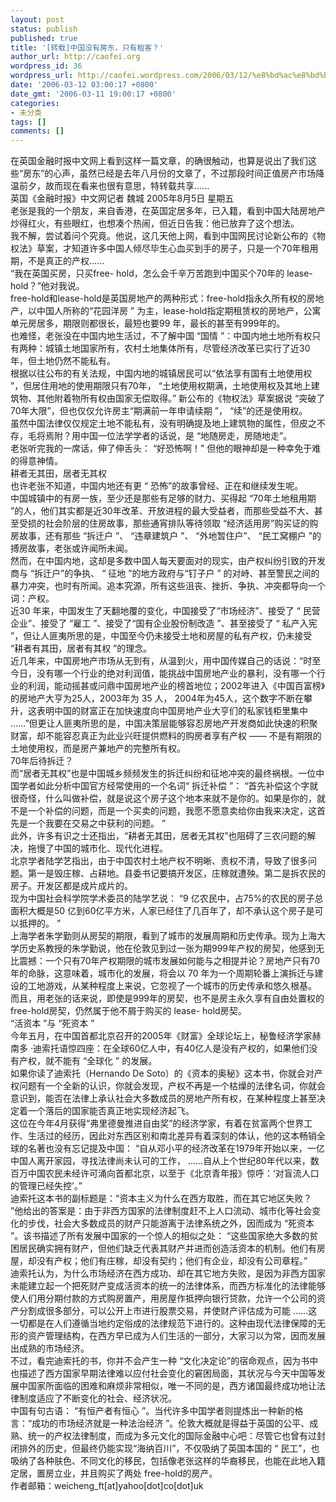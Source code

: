 ```yaml
---
layout: post
status: publish
published: true
title: '[转载]中国没有房东，只有租客？'
author_url: http://caofei.org
wordpress_id: 36
wordpress_url: http://caofei.wordpress.com/2006/03/12/%e8%bd%ac%e8%bd%bd%e4%b8%ad%e5%9b%bd%e6%b2%a1%e6%9c%89%e6%88%bf%e4%b8%9c%ef%bc%8c%e5%8f%aa%e6%9c%89%e7%a7%9f%e5%ae%a2%ef%bc%9f
date: '2006-03-12 03:00:17 +0800'
date_gmt: '2006-03-11 19:00:17 +0800'
categories:
- 未分类
tags: []
comments: []
---
```

<div id="msgcns!66CD003054696B87!644" class="bvMsg">
<div>在英国金融时报中文网上看到这样一篇文章，的确很触动，也算是说出了我们这些“房东”的心声，虽然已经是去年八月份的文章了，不过那段时间正值房产市场降温前夕，故而现在看来也很有意思，特转载共享......<br />英国《金融时报》中文网记者 魏城 2005年8月5日 星期五</div>
<div>老张是我的一个朋友，来自香港，在英国定居多年，已入籍，看到中国大陆房地产炒得红火，有些眼红，也想凑个热闹，但近日告我：他已放弃了这个想法。</div>
<div>我不解，尝试着问个究竟。他说，这几天他上网，看到中国网民讨论新公布的《物权法》草案，才知道许多中国人倾尽毕生心血买到手的房子，只是一个70年租用期，不是真正的产权......</div>
<div>“我在英国买房，只买free- hold，怎么会千辛万苦跑到中国买个70年的 lease- hold？”他对我说。</div>
<div>free-hold和lease-hold是英国房地产的两种形式：free-hold指永久所有权的房地产，以中国人所称的“花园洋房 ” 为主，lease-hold指定期租赁权的房地产，公寓单元房居多，期限则都很长，最短也要99 年，最长的甚至有999年的。</div>
<div>也难怪，老张没在中国内地生活过，不了解中国 “国情 ”：中国内地土地所有权只有两种：城镇土地国家所有，农村土地集体所有，尽管经济改革已实行了近30年，但土地仍然不能私有。</div>
<div>根据以往公布的有关法规，中国内地的城镇居民可以“依法享有国有土地使用权 ”，但居住用地的使用期限只有70年， “土地使用权期满，土地使用权及其地上建筑物、其他附着物所有权由国家无偿取得。” 新公布的《物权法》草案据说 “突破了70年大限”，但也仅仅允许房主“期满前一年申请续期 ”， “续”的还是使用权。</div>
<div>虽然中国法律仅仅规定土地不能私有，没有明确提及地上建筑物的属性，但皮之不存，毛将焉附？用中国一位法学学者的话说，是 “地随房走，房随地走”。</div>
<div>老张听完我的一席话，伸了伸舌头： “好恐怖啊！” 但他的眼神却是一种幸免于难的得意神情。</div>
<div>耕者无其田，居者无其权</div>
<div>也许老张不知道，中国内地还有更 “ 恐怖”的故事曾经、正在和继续发生呢。</div>
<div>中国城镇中的有房一族，至少还是那些有足够的财力、买得起 “70年土地租用期 ”的人，他们其实都是近30年改革、开放进程的最大受益者，而那些受益不大、甚至受损的社会阶层的住房故事，那些通宵排队等待领取 “经济适用房”购买证的购房故事，还有那些 “拆迁户 ”、 “违章建筑户 ”、 “外地暂住户”、 “民工窝棚户 ”的搏房故事，老张或许闻所未闻。</div>
<div>然而，在中国内地，这却是多数中国人每天要面对的现实，由产权纠纷引致的开发商与 “拆迁户”的争执、 “ 征地 ”的地方政府与“钉子户 ” 的对峙、甚至警民之间的暴力冲突，也时有所闻。追本究源，所有这些沮丧、挫折、争执、冲突都导向一个词：产权。</div>
<div>近30 年来，中国发生了天翻地覆的变化，中国接受了“市场经济”、接受了 “ 民营企业”、接受了 “雇工 ”、接受了“国有企业股份制改造 ”、甚至接受了 “ 私产入宪 ”，但让人匪夷所思的是，中国至今仍未接受土地和房屋的私有产权，仍未接受 “耕者有其田，居者有其权 ”的理念。</div>
<div>近几年来，中国房地产市场从无到有，从温到火，用中国传媒自己的话说：“时至今日，没有哪一个行业的绝对利润值，能挑战中国房地产业的暴利，没有哪一个行业的利润，能动摇甚或问鼎中国房地产业的榜首地位；2002年进入《中国百富榜》的房地产大亨为25人，2003年为 35 人， 2004年为45人，这个数字不断在攀升，这表明中国的财富正在加快速度向中国房地产业大亨们的私家钱柜里集中 ……”但更让人匪夷所思的是，中国决策层能够容忍房地产开发商如此快速的积聚财富，却不能容忍真正为此业兴旺提供燃料的购房者享有产权 —— 不是有期限的土地使用权，而是房产兼地产的完整所有权。</div>
<div>70年后待拆迁？</div>
<div>而“居者无其权”也是中国城乡频频发生的拆迁纠纷和征地冲突的最终祸根。一位中国学者如此分析中国官方经常使用的一个名词“ 拆迁补偿 ”： “首先补偿这个字就很奇怪，什么叫做补偿，就是说这个房子这个地本来就不是你的。如果是你的，就不是一个补偿的问题，而是一个买卖的问题，我愿不愿意卖给你由我来决定，这首先是一个我要在交易之中获利的问题。 ”</div>
<div>此外，许多有识之士还指出，“耕者无其田，居者无其权”也阻碍了三农问题的解决，拖慢了中国的城市化、现代化进程。</div>
<div>北京学者陆学艺指出，由于中国农村土地产权不明晰、责权不清，导致了很多问题。第一是毁庄稼、占耕地。县委书记要搞开发区，庄稼就遭殃。第二是拆农民的房子。开发区都是成片成片的。</div>
<div>现为中国社会科学院学术委员的陆学艺说： “9 亿农民中，占75%的农民的房子总面积大概是50 亿到60亿平方米，人家已经住了几百年了，却不承认这个房子是可以抵押的。 ”</div>
<div>上海学者朱学勤则从房契的期限，看到了城市的发展周期和历史传承。现为上海大学历史系教授的朱学勤说，他在伦敦见到过一张为期999年产权的房契，他感到无比震撼：一个只有70年产权期限的城市发展如何能与之相提并论？房地产只有70年的命脉，这意味着，城市化的发展，将会以 70 年为一个周期轮番上演拆迁与建设的工地游戏，从某种程度上来说，它忽视了一个城市的历史传承和悠久根基。</div>
<div>而且，用老张的话来说，即使是999年的房契，也不是房主永久享有自由处置权的 free-hold房契，仍然属于他不屑于购买的 lease- hold房契。</div>
<div>“活资本 ”与 “死资本 ”</div>
<div>今年五月，在中国首都北京召开的2005年《财富》全球论坛上，秘鲁经济学家赫南多 ·迪索托语惊四座：在全球60亿人中，有40亿人是没有产权的，如果他们没有产权，就不能有 “全球化 ” 的发展。</div>
<div>如果你读了迪索托（Hernando De Soto）的《资本的奥秘》这本书，你就会对产权问题有一个全新的认识，你就会发现，产权不再是一个枯燥的法律名词，你就会意识到，能否在法律上承认社会大多数成员的房地产所有权，在某种程度上甚至决定着一个落后的国家能否真正地实现经济起飞。</div>
<div>这位在今年4月获得“弗里德曼推进自由奖”的经济学家，有着在贫富两个世界工作、生活过的经历，因此对东西区别和南北差异有着深刻的体认，他的这本畅销全球的名著也没有忘记提及中国： “自从邓小平的经济改革在1979年开始以来，一亿中国人离开家园，寻找法律尚未认可的工作， ……自从上个世纪80年代以来，数百万中国农民未经许可涌向首都北京，以至于《北京青年报》惊呼：‘对盲流人口的管理已经失控’。”</div>
<div>迪索托这本书的副标题是：“资本主义为什么在西方取胜，而在其它地区失败？ ”他给出的答案是：由于非西方国家的法律制度赶不上人口流动、城市化等社会变化的步伐，社会大多数成员的财产只能游离于法律系统之外，因而成为 “死资本 ”。该书描述了所有发展中国家的一个惊人的相似之处： “这些国家绝大多数的贫困居民确实拥有财产，但他们缺乏代表其财产并进而创造活资本的机制。他们有房屋，却没有产权；他们有庄稼，却没有契约；他们有企业，却没有公司章程。”</div>
<div>迪索托认为，为什么市场经济在西方成功、却在其它地方失败，是因为非西方国家未能建立起一个把死财产变成活资本的统一的法律体系，而西方标准化的法律能够使人们用分期付款的方式购房置产，用房屋作抵押向银行贷款，允许一个公司的资产分割成很多部分，可以公开上市进行股票交易，并使财产评估成为可能 ……这一切都是在人们遵循当地约定俗成的法律规范下进行的。这种由现代法律保障的无形的资产管理结构，在西方早已成为人们生活的一部分，大家习以为常，因而发展出成熟的市场经济。</div>
<div>不过，看完迪索托的书，你并不会产生一种 “文化决定论”的宿命观点，因为书中也描述了西方国家早期法律难以应付社会变化的窘困局面，其状况与今天中国等发展中国家所面临的困难和麻烦非常相似，唯一不同的是，西方诸国最终成功地让法律制度适应了不断变化的社会、经济状况。</div>
<div>中国有句古语： “有恒产者有恒心 ”。当代许多中国学者则提炼出一种新的格言：“成功的市场经济就是一种法治经济 ”。伦敦大概就是得益于英国的公平、成熟、统一的产权法律制度，而成为多元文化的国际金融中心吧：尽管它也曾有过封闭排外的历史，但最终仍能实现“海纳百川”，不仅吸纳了英国本国的 “ 民工”，也吸纳了各种肤色、不同文化的移民，包括像老张这样的华裔移民，也能在此地入籍定居，置房立业，并且购买了两处 free-hold的房产。</div>
<div>作者邮箱：weicheng_ft[at]yahoo[dot]co[dot]uk</div>
</div>
